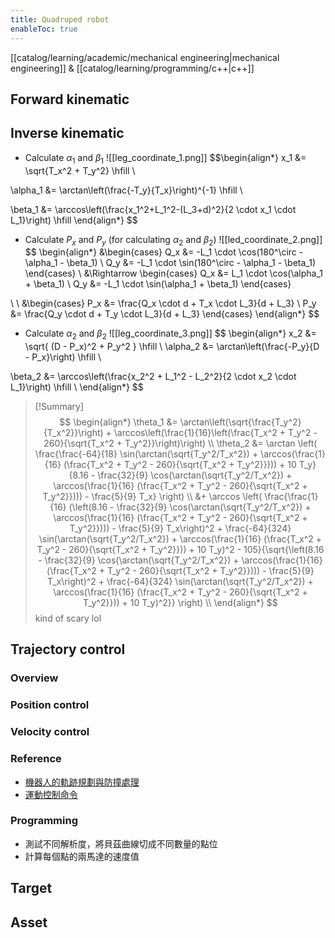 ```yaml
---
title: Quadruped robot
enableToc: true
---
```

[[catalog/learning/academic/mechanical engineering|mechanical engineering]] & [[catalog/learning/programming/c++|c++]]

## Forward kinematic
## Inverse kinematic
- Calculate $α_1$ and $β_1$
![[leg_coordinate_1.png]]
$$\begin{align*} 
x_1 &= \sqrt{T_x^2 + T_y^2} \hfill \\ 

\alpha_1 &= \arctan\left(\frac{-T_y}{T_x}\right)^{-1} \hfill \\ 

\beta_1 &= \arccos\left(\frac{x_1^2+L_1^2-(L_3+d)^2}{2 \cdot x_1 \cdot L_1}\right) \hfill \end{align*}
$$
- Calculate $P_x$ and $P_y$ (for calculating  $α_2$ and $β_2$)
![[led_coordinate_2.png]]
$$
\begin{align*} 
&\begin{cases} 
Q_x &= -L_1 \cdot \cos(180^\circ - \alpha_1 - \beta_1) \\ Q_y &= -L_1 \cdot \sin(180^\circ - \alpha_1 - \beta_1) \end{cases} 
\\ &\Rightarrow 
\begin{cases} 
Q_x &= L_1 \cdot \cos(\alpha_1 + \beta_1) \\ 
Q_y &= -L_1 \cdot \sin(\alpha_1 + \beta_1) \end{cases} 

\\
\\ &\begin{cases} 
P_x &= \frac{Q_x \cdot d + T_x \cdot L_3}{d + L_3} \\ 
P_y &= \frac{Q_y \cdot d + T_y \cdot L_3}{d + L_3} \end{cases} \end{align*}
$$
- Calculate $α_2$ and $β_2$
![[leg_coordinate_3.png]]
$$
\begin{align*}
x_2 &= \sqrt{ (D - P_x)^2 + P_y^2 } \hfill \\
\alpha_2 &= \arctan\left(\frac{-P_y}{D - P_x}\right) \hfill \\

\beta_2 &= \arccos\left(\frac{x_2^2 + L_1^2 - L_2^2}{2 \cdot x_2 \cdot L_1}\right) \hfill \\
\end{align*}
$$
>[!Summary]
> $$
> \begin{align*} \theta_1 &= \arctan\left(\sqrt{\frac{T_y^2}{T_x^2}}\right) + \arccos\left(\frac{1}{16}\left(\frac{T_x^2 + T_y^2 - 260}{\sqrt{T_x^2 + T_y^2}}\right)\right) \\ \theta_2 &= \arctan \left( \frac{\frac{-64}{18} \sin(\arctan(\sqrt{T_y^2/T_x^2}) + \arccos(\frac{1}{16} (\frac{T_x^2 + T_y^2 - 260}{\sqrt{T_x^2 + T_y^2}}))) + 10 T_y}{8.16 - \frac{32}{9} \cos(\arctan(\sqrt{T_y^2/T_x^2}) + \arccos(\frac{1}{16} (\frac{T_x^2 + T_y^2 - 260}{\sqrt{T_x^2 + T_y^2}}))) - \frac{5}{9} T_x} \right) \\ &+ \arccos \left( \frac{\frac{1}{16} (\left(8.16 - \frac{32}{9} \cos(\arctan(\sqrt{T_y^2/T_x^2}) + \arccos(\frac{1}{16} (\frac{T_x^2 + T_y^2 - 260}{\sqrt{T_x^2 + T_y^2}}))) - \frac{5}{9} T_x\right)^2 + \frac{-64}{324} \sin(\arctan(\sqrt{T_y^2/T_x^2}) + \arccos(\frac{1}{16} (\frac{T_x^2 + T_y^2 - 260}{\sqrt{T_x^2 + T_y^2}})) + 10 T_y)^2 - 105}{\sqrt{\left(8.16 - \frac{32}{9} \cos(\arctan(\sqrt{T_y^2/T_x^2}) + \arccos(\frac{1}{16} (\frac{T_x^2 + T_y^2 - 260}{\sqrt{T_x^2 + T_y^2}}))) - \frac{5}{9} T_x\right)^2 + \frac{-64}{324} \sin(\arctan(\sqrt{T_y^2/T_x^2}) + \arccos(\frac{1}{16} (\frac{T_x^2 + T_y^2 - 260}{\sqrt{T_x^2 + T_y^2}})) + 10 T_y)^2}} \right)  \\ 
> \end{align*}
> $$
> kind of scary lol


## Trajectory control 
### Overview

### Position control
### Velocity control

### Reference
- [機器人的軌跡規劃與防撞處理](http://w3.uch.edu.tw/control/download/9%E5%99%A8%E4%BA%BA%E7%9A%84%E8%BB%8C%E8%B7%A1%E8%A6%8F%E5%8A%83%E8%88%87%E9%98%B2%E6%92%9E%E8%99%95%E7%90%86.pdf)
- [運動控制命令](https://ir.nctu.edu.tw/bitstream/11536/48246/5/459705.pdf)

### Programming
- 測試不同解析度，將貝茲曲線切成不同數量的點位
- 計算每個點的兩馬達的速度值

## Target
## Asset